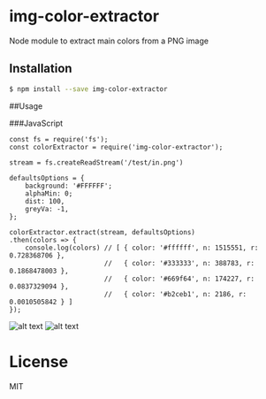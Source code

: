 # img-color-extractor
Node module to extract main colors from a PNG image

## Installation

```sh
$ npm install --save img-color-extractor
```

##Usage


###JavaScript
```
const fs = require('fs');
const colorExtractor = require('img-color-extractor');

stream = fs.createReadStream('/test/in.png')

defaultsOptions = {
    background: '#FFFFFF';
    alphaMin: 0;
    dist: 100,
    greyVa: -1,
};

colorExtractor.extract(stream, defaultsOptions)
.then(colors => {
    console.log(colors) // [ { color: '#ffffff', n: 1515551, r: 0.728368706 },
                        //   { color: '#333333', n: 388783, r: 0.1868478003 },
                        //   { color: '#669f64', n: 174227, r: 0.0837329094 },
                        //   { color: '#b2ceb1', n: 2186, r: 0.0010505842 } ]
});
```
 
![alt text](https://github.com/adboul/img-color-extractor/blob/master/test/in.png?raw=true "NodeJS logo")
![alt text](https://github.com/adboul/img-color-extractor/blob/master/test/out.png?raw=true "NodeJS logo")

# License

MIT
